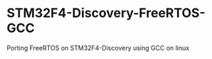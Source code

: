 STM32F4-Discovery-FreeRTOS-GCC
==============================

Porting FreeRTOS on STM32F4-Discovery using GCC on linux
